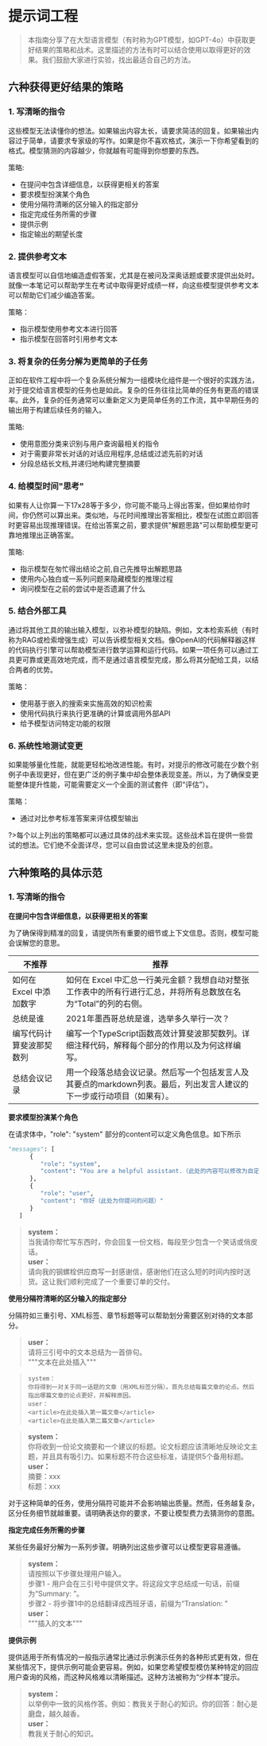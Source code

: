 # 提示词工程

>本指南分享了在大型语言模型（有时称为GPT模型，如GPT-4o）中获取更好结果的策略和战术。这里描述的方法有时可以结合使用以取得更好的效果。我们鼓励大家进行实验，找出最适合自己的方法。

## 六种获得更好结果的策略

### 1. 写清晰的指令

这些模型无法读懂你的想法。如果输出内容太长，请要求简洁的回复。如果输出内容过于简单，请要求专家级的写作。如果是你不喜欢格式，演示一下你希望看到的格式。模型猜测的内容越少，你就越有可能得到你想要的东西。

策略:

- 在提问中包含详细信息，以获得更相关的答案
- 要求模型扮演某个角色
- 使用分隔符清晰的区分输入的指定部分
- 指定完成任务所需的步骤
- 提供示例
- 指定输出的期望长度

### 2. 提供参考文本

语言模型可以自信地编造虚假答案，尤其是在被问及深奥话题或要求提供出处时。就像一本笔记可以帮助学生在考试中取得更好成绩一样，向这些模型提供参考文本可以帮助它们减少编造答案。

策略：

- 指示模型使用参考文本进行回答
- 指示模型在回答时引用参考文本

### 3. 将复杂的任务分解为更简单的子任务

正如在软件工程中将一个复杂系统分解为一组模块化组件是一个很好的实践方法，对于提交给语言模型的任务也是如此。复杂的任务往往比简单的任务有更高的错误率。此外，复杂的任务通常可以重新定义为更简单任务的工作流，其中早期任务的输出用于构建后续任务的输入。

策略:

- 使用意图分类来识别与用户查询最相关的指令
- 对于需要非常长对话的对话应用程序,总结或过滤先前的对话
- 分段总结长文档,并递归地构建完整摘要

### 4. 给模型时间"思考"

如果有人让你算一下17x28等于多少，你可能不能马上得出答案，但如果给你时间，你仍然可以算出来。类似地，与花时间推理出答案相比，模型在试图立即回答时更容易出现推理错误。在给出答案之前，要求提供"解题思路"可以帮助模型更可靠地推理出正确答案。

策略:

- 指示模型在匆忙得出结论之前,自己先推导出解题思路
- 使用内心独白或一系列问题来隐藏模型的推理过程
- 询问模型在之前的尝试中是否遗漏了什么

### 5. 结合外部工具

通过将其他工具的输出输入模型，以弥补模型的缺陷。例如，文本检索系统（有时称为RAG或检索增强生成）可以告诉模型相关文档。像OpenAI的代码解释器这样的代码执行引擎可以帮助模型进行数学运算和运行代码。如果一项任务可以通过工具更可靠或更高效地完成，而不是通过语言模型完成，那么将其分配给工具，以结合两者的优势。

策略：

- 使用基于嵌入的搜索来实施高效的知识检索
- 使用代码执行来执行更准确的计算或调用外部API
- 给予模型访问特定功能的权限

### 6. 系统性地测试变更

如果能够量化性能，就能更轻松地改进性能。有时，对提示的修改可能在少数个别例子中表现更好，但在更广泛的例子集中却会整体表现变差。所以，为了确保变更能整体提升性能，可能需要定义一个全面的测试套件（即“评估”）。

策略：

- 通过对比参考标准答案来评估模型输出

?>每个以上列出的策略都可以通过具体的战术来实现。这些战术旨在提供一些尝试的想法。它们绝不全面详尽，您可以自由尝试这里未提及的创意。

## 六种策略的具体示范

### 1. 写清晰的指令

**在提问中包含详细信息，以获得更相关的答案**

为了确保得到精准的回复，请提供所有重要的细节或上下文信息。否则，模型可能会误解您的意思。

| 不推荐                   | 推荐                                                                                                                   |
| ------------------------ | ---------------------------------------------------------------------------------------------------------------------- |
| 如何在 Excel 中添加数字  | 如何在 Excel 中汇总一行美元金额？我想自动对整张工作表中的所有行进行汇总，并将所有总数放在名为“Total”的列的右侧。       |
| 总统是谁                 | 2021年墨西哥总统是谁，选举多久举行一次？                                                                               |
| 编写代码计算斐波那契数列 | 编写一个TypeScript函数高效计算斐波那契数列。详细注释代码，解释每个部分的作用以及为何这样编写。                         |
| 总结会议记录             | 用一个段落总结会议记录。然后写一个包括发言人及其要点的markdown列表。最后，列出发言人建议的下一步或行动项目（如果有）。 |

**要求模型扮演某个角色**

在请求体中，"role": "system" 部分的content可以定义角色信息。如下所示

```python
"messages": [
      {
         "role": "system",
         "content": "You are a helpful assistant.（此处的内容可以修改为自定义角色的描述）"  
      },
      {
         "role": "user",
         "content": "你好（此处为你提问的问题）"
      }
   ]
```

>**system：**<br>当我请你帮忙写东西时，你会回复一份文档，每段至少包含一个笑话或俏皮话。<br>
>**user：**<br>请向我的钢螺栓供应商写一封感谢信，感谢他们在这么短的时间内按时送货。这让我们顺利完成了一个重要订单的交付。

**使用分隔符清晰的区分输入的指定部分**

分隔符如三重引号、XML标签、章节标题等可以帮助划分需要区别对待的文本部分。

>**user：**<br>请将三引号中的文本总结为一首俳句。<br>"""文本在此处插入"""

>```
>system：
>你将得到一对关于同一话题的文章（用XML标签分隔）。首先总结每篇文章的论点。然后指出哪篇文章的论点更好，并解释原因。
>user：
><article>在此处插入第一篇文章</article>
><article>在此处插入第二篇文章</article>
>```

>**system：**<br>你将收到一份论文摘要和一个建议的标题。论文标题应该清晰地反映论文主题，并且具有吸引力。如果标题不符合这些标准，请提供5个备用标题。<br>
>**user：**<br>摘要：xxx<br>标题：xxx

对于这种简单的任务，使用分隔符可能并不会影响输出质量。然而，任务越复杂，区分任务细节就越重要。请明确表达你的要求，不要让模型费力去猜测你的意图。

**指定完成任务所需的步骤**

某些任务最好分解为一系列步骤。明确列出这些步骤可以让模型更容易遵循。

>**system：**<br>请按照以下步骤处理用户输入。<br>步骤1 - 用户会在三引号中提供文字。将这段文字总结成一句话，前缀为“Summary: ”。<br>步骤2 - 将步骤1中的总结翻译成西班牙语，前缀为“Translation: ”<br>
>**user：**<br>"""插入的文本"""

**提供示例**

提供适用于所有情况的一般指示通常比通过示例演示任务的各种形式更有效，但在某些情况下，提供示例可能会更容易。例如，如果您希望模型模仿某种特定的回应用户查询的风格，而这种风格难以清晰描述。这种方法被称为“少样本”提示。

>**system：**<br>以举例中一致的风格作答。例如：教我关于耐心的知识。你的回答：耐心是磨盘，越久越香。<br>
>**user：**<br>教我关于耐心的知识。<br>

